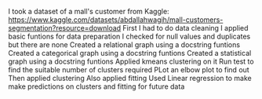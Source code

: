 I took a dataset of a mall's customer from Kaggle: https://www.kaggle.com/datasets/abdallahwagih/mall-customers-segmentation?resource=download
First I had to do data cleaning 
I applied basic funtions for data preparation
I checked for null values and duplicates but there are none
Created a relational graph using a docstring funtions
Created a categorical graph using a docstring funtions
Created a statistical graph using a docstring funtions
Applied kmeans clustering on it
Run test to find the suitable number of clusters required
PLot an elbow plot to find out
Then applied clustering
Also applied fitting
Used Linear regression to make make predictions on clusters and fitting for future data
